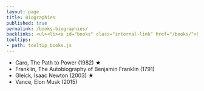 ```yaml
---
layout: page
title: Biographies
published: true
permalink: /books-biographies/
backlinks: <ul><li><a id="books" class="internal-link" href="/books/">Books</a></li></ul>
tooltips: 
- path: tooltip_books.js
---
```


* Caro, The Path to Power (1982) ★
* Franklin, The Autobiography of Benjamin Franklin (1791)
* Gleick, Isaac Newton (2003) ★
* Vance, Elon Musk (2015)
